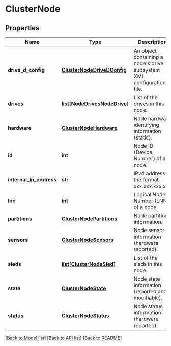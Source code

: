 # ClusterNode

## Properties
Name | Type | Description | Notes
------------ | ------------- | ------------- | -------------
**drive_d_config** | [**ClusterNodeDriveDConfig**](ClusterNodeDriveDConfig.md) | An object containing a node&#39;s drive subsystem XML configuration file. | [optional] 
**drives** | [**list[NodeDrivesNodeDrive]**](NodeDrivesNodeDrive.md) | List of the drives in this node. | [optional] 
**hardware** | [**ClusterNodeHardware**](ClusterNodeHardware.md) | Node hardware identifying information (static). | [optional] 
**id** | **int** | Node ID (Device Number) of a node. | [optional] 
**internal_ip_address** | **str** | IPv4 address in the format: xxx.xxx.xxx.xxx | 
**lnn** | **int** | Logical Node Number (LNN) of a node. | [optional] 
**partitions** | [**ClusterNodePartitions**](ClusterNodePartitions.md) | Node partition information. | [optional] 
**sensors** | [**ClusterNodeSensors**](ClusterNodeSensors.md) | Node sensor information (hardware reported). | [optional] 
**sleds** | [**list[ClusterNodeSled]**](ClusterNodeSled.md) | List of the sleds in this node. | [optional] 
**state** | [**ClusterNodeState**](ClusterNodeState.md) | Node state information (reported and modifiable). | [optional] 
**status** | [**ClusterNodeStatus**](ClusterNodeStatus.md) | Node status information (hardware reported). | [optional] 

[[Back to Model list]](../README.md#documentation-for-models) [[Back to API list]](../README.md#documentation-for-api-endpoints) [[Back to README]](../README.md)


